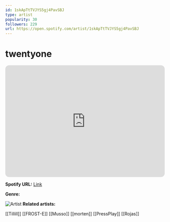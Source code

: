 ```yaml
---
id: 1skApTtTVJYS5gj4PavSBJ
type: artist
popularity: 30
followers: 229
url: https://open.spotify.com/artist/1skApTtTVJYS5gj4PavSBJ
---
```

# twentyone

<iframe style="border-radius:12px" src="https://open.spotify.com/embed/artist/1skApTtTVJYS5gj4PavSBJ" width="100%" height="352" frameBorder="0" allowfullscreen="" allow="autoplay; clipboard-write; encrypted-media; fullscreen; picture-in-picture" loading="lazy"></iframe>

**Spotify URL:** [Link](https://open.spotify.com/artist/1skApTtTVJYS5gj4PavSBJ)

**Genre:** 

![Artist](https://i.scdn.co/image/ab6761610000e5ebf8843252142ad1616a813d8d)
**Related artists:**

[[Tillill]]
[[FROST-E]]
[[Musso]]
[[morten]]
[[PressPlay]]
[[Rojas]]
